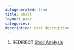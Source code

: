 ```yaml
---
autogenerated: true
title: Sholl
layout: page
categories: 
description: test description
---
```


1.  REDIRECT [Sholl Analysis](Sholl_Analysis)
